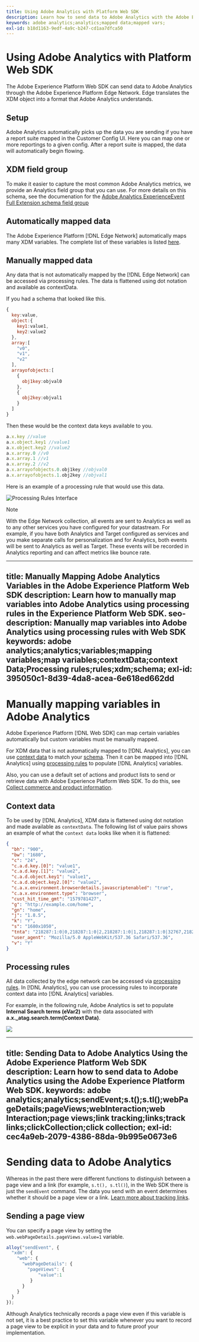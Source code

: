 ```yaml
---
title: Using Adobe Analytics with Platform Web SDK
description: Learn how to send data to Adobe Analytics with the Adobe Experience Platform Web SDK.
keywords: adobe analytics;analytics;mapped data;mapped vars;
exl-id: b18d1163-9edf-4a9c-b247-cd1aa7dfca50
---
```

# Using Adobe Analytics with Platform Web SDK

The Adobe Experience Platform Web SDK can send data to Adobe Analytics through the Adobe Experience Platform Edge Network. Edge translates the XDM object into a format that Adobe Analytics understands.

## Setup

Adobe Analytics automatically picks up the data you are sending if you have a report suite mapped in the Customer Config UI. Here you can map one or more reportings to a given config. After a report suite is mapped, the data will automatically begin flowing.

## XDM field group

To make it easier to capture the most common Adobe Analytics metrics, we provide an Analytics field group that you can use. For more details on this schema, see the documenation for the [Adobe Analytics ExperienceEvent Full Extension schema field group](../../../xdm/field-groups/event/analytics-full-extension.md)

## Automatically mapped data

The Adobe Experience Platform [!DNL Edge Network] automatically maps many XDM variables. The complete list of these variables is listed [here](automatically-mapped-vars.md).

## Manually mapped data

Any data that is not automatically mapped by the [!DNL Edge Network] can be accessed via processing rules. The data is flattened using dot notation and available as contextData.

If you had a schema that looked like this.

```javascript
{
  key:value,
  object:{
    key1:value1,
    key2:value2
  },
  array:[
    "v0",
    "v1",
    "v2"
  ],
  arrayofobjects:[
    {
      obj1key:objval0
    },
    {
      obj2key:objval1
    }
  ]
}
```

Then these would be the context data keys available to you.

```javascript
a.x.key //value
a.x.object.key1 //value1
a.x.object.key2 //value2
a.x.array.0 //v0
a.x.array.1 //v1
a.x.array.2 //v2
a.x.arrayofobjects.0.obj1key //objval0
a.x.arrayofobjects.1.obj2key //objval1
```

Here is an example of a processing rule that would use this data.

![Processing Rules Interface](./assets/edge_analytics_processing_rules.png)

>[!NOTE]
>
>With the Edge Network collection, all events are sent to Analytics as well as to any other services you have configured for your datastream. For example, if you have both Analytics and Target configured as services and you make separate calls for personalization and for Analytics, both events will be sent to Analytics as well as Target. These events will be recorded in Analytics reporting and can affect metrics like bounce rate.


---
title: Manually Mapping Adobe Analytics Variables in the Adobe Experience Platform Web SDK
description: Learn how to manually map variables into Adobe Analytics using processing rules in the Experience Platform Web SDK.
seo-description: Manually map variables into Adobe Analytics using processing rules with Web SDK
keywords: adobe analytics;analytics;variables;mapping variables;map variables;contextData;context Data;Processing rules;rules;xdm;schema;
exl-id: 395050c1-8d39-4da8-acea-6e618ed662dd
---
# Manually mapping variables in Adobe Analytics

Adobe Experience Platform [!DNL Web SDK] can map certain variables automatically but custom variables must be manually mapped.

For XDM data that is not automatically mapped to [!DNL Analytics], you can use [context data](https://experienceleague.adobe.com/docs/analytics/implementation/vars/page-vars/contextdata.html) to match your [schema](https://experienceleague.adobe.com/docs/experience-platform/xdm/schema/composition.html). Then it can be mapped into [!DNL Analytics] using [processing rules](https://experienceleague.adobe.com/docs/analytics/admin/admin-tools/processing-rules/processing-rules-configuration/t-processing-rules.html) to populate [!DNL Analytics] variables. 
 
Also, you can use a default set of actions and product lists to send or retrieve data with Adobe Experience Platform Web SDK. To do this, see [Collect commerce and product information](https://experienceleague.adobe.com/docs/experience-platform/edge/data-collection/collect-commerce-data.html).

## Context data

To be used by [!DNL Analytics], XDM data is flattened using dot notation and made available as `contextData`. The following list of value pairs shows an example of what the `context data` looks like when it is flattened:

```json
{
  "bh": "900",
  "bw": "1680",
  "c": "24",
  "c.a.d.key.[0]": "value1",
  "c.a.d.key.[1]": "value2",
  "c.a.d.object.key1": "value1",
  "c.a.d.object.key2.[0]": "value2",
  "c.a.x.environment.browserdetails.javascriptenabled": "true",
  "c.a.x.environment.type": "browser",
  "cust_hit_time_gmt": "1579781427",
  "g": "http://example.com/home",
  "gn": "home",
  "j": "1.8.5",
  "k": "Y",
  "s": "1680x1050",
  "tnta": "218287:1:0|0,218287:1:0|2,218287:1:0|1,218287:1:0|32767,218287:1:0|1,218287:1:0|0,218287:1:0|1,218287:1:0|0,218287:1:0|1",
  "user_agent": "Mozilla/5.0 AppleWebKit/537.36 Safari/537.36",
  "v": "Y"
}
```

## Processing rules

All data collected by the edge network can be accessed via [processing rules](https://experienceleague.adobe.com/docs/analytics/admin/admin-tools/processing-rules/processing-rules-configuration/t-processing-rules.html). In [!DNL Analytics], you can use processing rules to incorporate context data into [!DNL Analytics] variables. 

For example, in the following rule, Adobe Analytics is set to populate **Internal Search terms (eVar2)** with the data associated with **a.x._atag.search.term(Context Data)**.

![](assets/examplerule.png)

---
title: Sending Data to Adobe Analytics Using the Adobe Experience Platform Web SDK
description: Learn how to send data to Adobe Analytics using the Adobe Experience Platform Web SDK.
keywords: adobe analytics;analytics;sendEvent;s.t();s.tl();webPageDetails;pageViews;webInteraction;web Interaction;page views;link tracking;links;track links;clickCollection;click collection;
exl-id: cec4a9eb-2079-4386-88da-9b995e0673e6
---
# Sending data to Adobe Analytics

Whereas in the past there were different functions to distinguish between a page view and a link (for example, `s.t(), s.tl()`), in the Web SDK there is just the `sendEvent` command. The data you send with an event determines whether it should be a page view or a link. [Learn more about tracking links](../track-links.md).

## Sending a page view

You can specify a page view by setting the `web.webPageDetails.pageViews.value=1` variable.

```javascript
alloy("sendEvent", {
  "xdm": {
    "web": {
      "webPageDetails": {
        "pageViews": {
            "value":1
         }
      }
    }
  }
});
```

Although Analytics technically records a page view even if this variable is not set, it is a best practice to set this variable whenever you want to record a page view to be explicit in your data and to future proof your implementation.